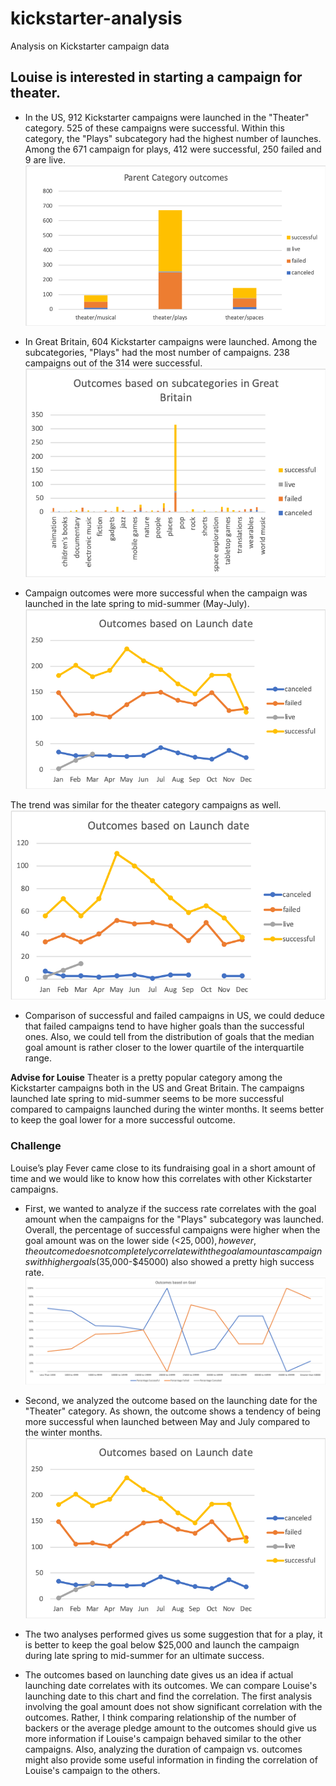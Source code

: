# kickstarter-analysis
Analysis on Kickstarter campaign data

## Louise is interested in starting a campaign for theater.

- In the US, 912 Kickstarter campaigns were launched in the "Theater" category. 525 of these campaigns were successful. Within this category, the "Plays" subcategory had the highest number of launches. Among the 671 campaign for plays, 412 were successful, 250 failed and 9 are live. 
![Category outcomes](https://github.com/munjih/kickstarter-analysis/blob/master/Parent%20Category%20Outcomes%20chart.png)

- In Great Britain, 604 Kickstarter campaigns were launched. Among the subcategories, "Plays" had the most number of campaigns. 238 campaigns out of the 314 were successful. 
![Subcategory outcomes GB](https://github.com/munjih/kickstarter-analysis/blob/master/Subcategory%20outcomes_GB.png)

- Campaign outcomes were more successful when the campaign was launched in the late spring to mid-summer (May-July).
![Launch date analysis](https://github.com/munjih/kickstarter-analysis/blob/master/Outcomes%20based%20on%20launch%20date.png)

The trend was similar for the theater category campaigns as well.
![Launch date category analysis](https://github.com/munjih/kickstarter-analysis/blob/master/Subcategory%20outcomes%20based%20on%20launch%20date.png)

- Comparison of successful and failed campaigns in US, we could deduce that failed campaigns tend to have higher goals than the successful ones. Also, we could tell from the distribution of goals that the median goal amount is rather closer to the lower quartile of the interquartile range. 

**Advise for Louise**
Theater is a pretty popular category among the Kickstarter campaigns both in the US and Great Britain. The campaigns launched late spring to mid-summer seems to be more successful compared to campaigns launched during the winter months. It seems better to keep the goal lower for a more successful outcome. 

### Challenge
Louise’s play Fever came close to its fundraising goal in a short amount of time and we would like to know how this correlates with other Kickstarter campaigns. 

- First, we wanted to analyze if the success rate correlates with the goal amount when the campaigns for the "Plays" subcategory was launched. Overall, the percentage of successful campaigns were higher when the goal amount was on the lower side (<$25,000), however, the outcome does not completely correlate with the goal amount as campaigns with higher goals ($35,000-$45000) also showed a pretty high success rate. 
![Outcomes based on goal](https://github.com/munjih/kickstarter-analysis/blob/master/Outcomes%20based%20on%20Goal.png)

- Second, we analyzed the outcome based on the launching date for the "Theater" category. As shown, the outcome shows a tendency of being more successful when launched between May and July compared to the winter months. 
![Outcomes based on launching date](https://github.com/munjih/kickstarter-analysis/blob/master/Outcomes%20based%20on%20launch%20date.png)

- The two analyses performed gives us some suggestion that for a play, it is better to keep the goal below $25,000 and launch the campaign during late spring to mid-summer for an ultimate success. 

- The outcomes based on launching date gives us an idea if actual launching date correlates with its outcomes. We can compare Louise's launching date to this chart and find the correlation. The first analysis involving the goal amount does not show significant correlation with the outcomes. Rather, I think comparing relationship of the number of backers or the average pledge amount to the outcomes should give us more information if Louise's campaign behaved similar to the other campaigns. Also, analyzing the duration of campaign vs. outcomes might also provide some useful information in finding the correlation of Louise's campaign to the others. 

